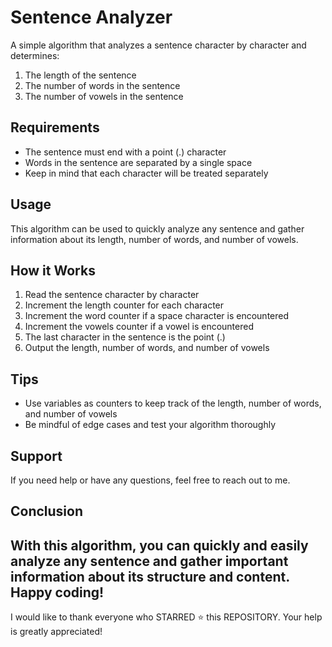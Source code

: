 # Sentence Analyzer

A simple algorithm that analyzes a sentence character by character and determines:
1. The length of the sentence
2. The number of words in the sentence
3. The number of vowels in the sentence

## Requirements
- The sentence must end with a point (.) character
- Words in the sentence are separated by a single space
- Keep in mind that each character will be treated separately

## Usage
This algorithm can be used to quickly analyze any sentence and gather information about its length, number of words, and number of vowels.

## How it Works
1. Read the sentence character by character
2. Increment the length counter for each character
3. Increment the word counter if a space character is encountered
4. Increment the vowels counter if a vowel is encountered
5. The last character in the sentence is the point (.)
6. Output the length, number of words, and number of vowels

## Tips
- Use variables as counters to keep track of the length, number of words, and number of vowels
- Be mindful of edge cases and test your algorithm thoroughly
## Support
If you need help or have any questions, feel free to reach out to me.

## Conclusion
With this algorithm, you can quickly and easily analyze any sentence and gather important information about its structure and content. Happy coding!
---
I would like to thank everyone who STARRED ⭐️ this REPOSITORY. Your help is greatly appreciated!






